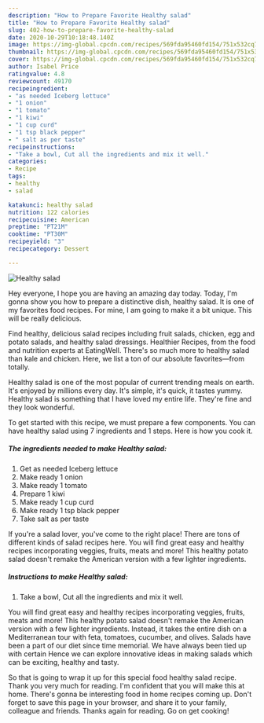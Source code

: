 ```yaml
---
description: "How to Prepare Favorite Healthy salad"
title: "How to Prepare Favorite Healthy salad"
slug: 402-how-to-prepare-favorite-healthy-salad
date: 2020-10-29T10:18:48.140Z
image: https://img-global.cpcdn.com/recipes/569fda95460fd154/751x532cq70/healthy-salad-recipe-main-photo.jpg
thumbnail: https://img-global.cpcdn.com/recipes/569fda95460fd154/751x532cq70/healthy-salad-recipe-main-photo.jpg
cover: https://img-global.cpcdn.com/recipes/569fda95460fd154/751x532cq70/healthy-salad-recipe-main-photo.jpg
author: Isabel Price
ratingvalue: 4.8
reviewcount: 49170
recipeingredient:
- "as needed Iceberg lettuce"
- "1 onion"
- "1 tomato"
- "1 kiwi"
- "1 cup curd"
- "1 tsp black pepper"
- " salt as per taste"
recipeinstructions:
- "Take a bowl, Cut all the ingredients and mix it well."
categories:
- Recipe
tags:
- healthy
- salad

katakunci: healthy salad 
nutrition: 122 calories
recipecuisine: American
preptime: "PT21M"
cooktime: "PT30M"
recipeyield: "3"
recipecategory: Dessert

---
```



![Healthy salad](https://img-global.cpcdn.com/recipes/569fda95460fd154/751x532cq70/healthy-salad-recipe-main-photo.jpg)

Hey everyone, I hope you are having an amazing day today. Today, I'm gonna show you how to prepare a distinctive dish, healthy salad. It is one of my favorites food recipes. For mine, I am going to make it a bit unique. This will be really delicious.

Find healthy, delicious salad recipes including fruit salads, chicken, egg and potato salads, and healthy salad dressings. Healthier Recipes, from the food and nutrition experts at EatingWell. There&#39;s so much more to healthy salad than kale and chicken. Here, we list a ton of our absolute favorites—from totally.

Healthy salad is one of the most popular of current trending meals on earth. It's enjoyed by millions every day. It's simple, it's quick, it tastes yummy. Healthy salad is something that I have loved my entire life. They're fine and they look wonderful.


To get started with this recipe, we must prepare a few components. You can have healthy salad using 7 ingredients and 1 steps. Here is how you cook it.

<!--inarticleads1-->

##### The ingredients needed to make Healthy salad:

1. Get as needed Iceberg lettuce
1. Make ready 1 onion
1. Make ready 1 tomato
1. Prepare 1 kiwi
1. Make ready 1 cup curd
1. Make ready 1 tsp black pepper
1. Take  salt as per taste


If you&#39;re a salad lover, you&#39;ve come to the right place! There are tons of different kinds of salad recipes here. You will find great easy and healthy recipes incorporating veggies, fruits, meats and more! This healthy potato salad doesn&#39;t remake the American version with a few lighter ingredients. 

<!--inarticleads2-->

##### Instructions to make Healthy salad:

1. Take a bowl, Cut all the ingredients and mix it well.


You will find great easy and healthy recipes incorporating veggies, fruits, meats and more! This healthy potato salad doesn&#39;t remake the American version with a few lighter ingredients. Instead, it takes the entire dish on a Mediterranean tour with feta, tomatoes, cucumber, and olives. Salads have been a part of our diet since time memorial. We have always been tied up with certain Hence we can explore innovative ideas in making salads which can be exciting, healthy and tasty. 

So that is going to wrap it up for this special food healthy salad recipe. Thank you very much for reading. I'm confident that you will make this at home. There's gonna be interesting food in home recipes coming up. Don't forget to save this page in your browser, and share it to your family, colleague and friends. Thanks again for reading. Go on get cooking!

